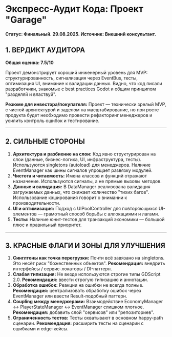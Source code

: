 # Экспресс-Аудит Кода: Проект "Garage"

**Статус: Финальный. 29.08.2025. Источник: Внешний консультант.**

## 1. ВЕРДИКТ АУДИТОРА

**Общая оценка: 7.5/10**

Проект демонстрирует хороший инженерный уровень для MVP: структурированность, сигнализация через EventBus, тесты, оптимизация UI, внимание к валидации данных. Видно, что код писали разработчики, знакомые с best practices Godot и общим принципом "разделяй и властвуй".

**Резюме для инвестора/покупателя:**
Проект — технически зрелый MVP, с чистой архитектурой и заделом на масштабирование, но при росте продукта будет необходимо провести рефакторинг менеджеров и усилить контроль ошибок и тестирование.

---

## 2. СИЛЬНЫЕ СТОРОНЫ

1.  **Архитектура и разбиение на слои:** Код явно структурирован на слои (данные, бизнес-логика, UI, инфраструктура, тесты). Используются singletons (autoload) для менеджеров. Наличие EventManager как шины сигналов упрощает развязку модулей.
2.  **Чистота и читаемость:** Имена классов и функций отражают назначение. Используются сигналы, а не прямые вызовы методов.
3.  **Данные и валидация:** В DataManager реализована валидация загружаемых данных, что снижает количество "тихих багов". Использование кэширования говорит о внимании к производительности.
4.  **UI и оптимизация:** Подход с UIPoolController для повторяющихся UI-элементов — грамотный способ борьбы с аллокациями и лагами.
5.  **Тесты:** Наличие юнит-тестов для транзакций экономики — большой плюс и правильный приоритет.

---

## 3. КРАСНЫЕ ФЛАГИ И ЗОНЫ ДЛЯ УЛУЧШЕНИЯ

1.  **Синглтоны как точка перегрузки:** Почти всё завязано на singletons. Это несёт риск "божественных объектов". **Рекомендация:** внедрить интерфейсы / сервис-локаторы / DI-паттерн.
2.  **Слабая типизация:** Не везде используются строгие типы GDScript 2.0. **Рекомендация:** ввести строгую типизацию и аннотации.
3.  **Обработка ошибок:** Реакции на ошибки не всегда полные. **Рекомендация:** централизовать обработку ошибок через EventManager или ввести Result<T>-подобный паттерн.
4.  **Coupling между менеджерами:** Взаимодействие EconomyManager ↔ PlayerStateManager ↔ EventManager слишком плотное. **Рекомендация:** добавить слой "сервисов" или "репозиториев".
5.  **Ограниченность тестов:** Тесты охватывают в основном happy-path сценарии. **Рекомендация:** расширить тесты на сценарии с ошибками и edge-кейсы.

<!-- [ARK_INTEGRITY_CHECKSUM::sha256:ea6f352f49cea92d7c5ae2b8c0f7b95b635b4f2c3b2f6343aacb8660b63c15bd] -->